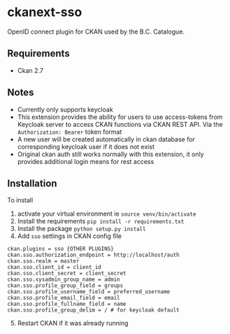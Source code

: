 # ckanext-sso
OpenID connect plugin for CKAN used by the B.C. Catalogue.

## Requirements
- Ckan 2.7

## Notes
- Currently only supports keycloak
- This extension provides the ability for users to use access-tokens from Keycloak server to access CKAN functions via CKAN REST API. Via the `Authorization: Bearer` token format
- A new user will be created automatically in ckan database for corresponding keycloak user if it does not exist
- Original ckan auth still works normally with this extension, it only provides additional login means for rest access

## Installation
To install
1) activate your virtual environment ie `source venv/bin/activate`
2) Install the requirements `pip install -r requirements.txt`
3) Install the package `python setup.py install`
4) Add `sso` settings in CKAN config file
```
ckan.plugins = sso {OTHER PLUGINS}
ckan.sso.authorization_endpoint = http://localhost/auth
ckan.sso.realm = master
ckan.sso.client_id = client_id
ckan.sso.client_secret = client_secret
ckan.sso.sysadmin_group_name = admin
ckan.sso.profile_group_field = groups
ckan.sso.profile_username_field = preferred_username
ckan.sso.profile_email_field = email
ckan.sso.profile_fullname_field = name
ckan.sso.profile_group_delim = / # for keycloak default
```
5) Restart CKAN if it was already running